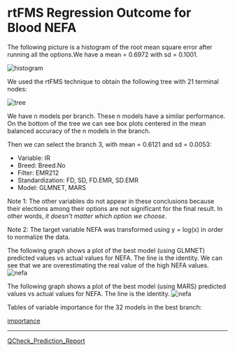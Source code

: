 # rtFMS Regression Outcome for Blood NEFA

The following picture is a histogram of the root mean square error after running all the options.We have a mean = 0.6972 with sd = 0.1001.

![histogram](https://github.com/JFMandujanoR/QCheck_Prediction_Report/blob/master/RMSE_NEFA.png)

We used the rtFMS technique to obtain the following tree with 21 terminal nodes:

![tree](https://github.com/JFMandujanoR/QCheck_Prediction_Report/blob/master/NEFA_tree.png)

We have n models per branch. These n models have a similar performance. On the bottom of the tree we can see box plots centered in the mean balanced accuracy of the n models in the branch. 

Then we can select the branch 3, with mean = 0.6121 and sd = 0.0053:

- Variable: IR
- Breed: Breed.No
- Filter: EMR212
- Standardization: FD, SD, FD.EMR, SD.EMR
- Model: GLMNET, MARS

Note 1: The other variables do not appear in these conclusions because their elections among their options are not significant for the final result. In other words, _it doesn't matter which option we choose_.

Note 2: The target variable NEFA was transformed using y = log(x) in order to normalize the data. 

The following graph shows a plot of the best model (using GLMNET) predicted values vs actual values for NEFA. The line is the identity. We can see that we are overestimating the real value of the high NEFA values.
![nefa](https://github.com/JFMandujanoR/QCheck_Prediction_Report/blob/master/NEFA.png)

The following graph shows a plot of the best model (using MARS) predicted values vs actual values for NEFA. The line is the identity. 
![nefa](https://github.com/JFMandujanoR/QCheck_Prediction_Report/blob/master/NEFA2.png)

Tables of variable importance for the 32 models in the best branch:

[importance](https://github.com/JFMandujanoR/QCheck_Prediction_Report/blob/master/NEFA_numeric_tables_importance.csv)

_________________________________________________________________________________________________________________________________
[QCheck_Prediction_Report](https://github.com/JFMandujanoR/QCheck_Prediction_Report/blob/master/README.md)

